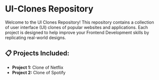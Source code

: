 # UI-Clones Repository
Welcome to the UI Clones Repository! This repository contains a collection of user interface (UI) clones of popular websites and applications. Each project is designed to help improve your Frontend Development skills by replicating real-world designs.

## 📋 Projects Included:
- __Project 1:__ Clone of Netflix
- __Project 2:__ Clone of Spotify
